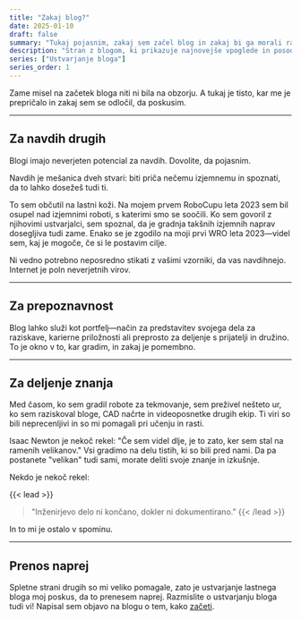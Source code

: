 ```yaml
---
title: "Zakaj blog?"
date: 2025-01-10
draft: false
summary: "Tukaj pojasnim, zakaj sem začel blog in zakaj bi ga morali razmisliti tudi vi."
description: "Stran z blogom, ki prikazuje najnovejše vpoglede in posodobitve Yousefa Shaykholeslama. Raziskujte vsebine, povezane z robotiko, tehnologijo, osebnimi dosežki in še veliko več. Bodite obveščeni o najnovejših trendih in projektih ter odkrijte navdih za svojo lastno pot."
series: ["Ustvarjanje bloga"]
series_order: 1
---
```


Zame misel na začetek bloga niti ni bila na obzorju. A tukaj je tisto, kar me je prepričalo in zakaj sem se odločil, da poskusim.

---

## Za navdih drugih
Blogi imajo neverjeten potencial za navdih. Dovolite, da pojasnim.

Navdih je mešanica dveh stvari: biti priča nečemu izjemnemu in spoznati, da to lahko dosežeš tudi ti.

To sem občutil na lastni koži. Na mojem prvem RoboCupu leta 2023 sem bil osupel nad izjemnimi roboti, s katerimi smo se soočili. Ko sem govoril z njihovimi ustvarjalci, sem spoznal, da je gradnja takšnih izjemnih naprav dosegljiva tudi zame. Enako se je zgodilo na moji prvi WRO leta 2023—videl sem, kaj je mogoče, če si le postavim cilje.

Ni vedno potrebno neposredno stikati z vašimi vzorniki, da vas navdihnejo. Internet je poln neverjetnih virov.

---

## Za prepoznavnost
Blog lahko služi kot portfelj—način za predstavitev svojega dela za raziskave, karierne priložnosti ali preprosto za deljenje s prijatelji in družino. To je okno v to, kar gradim, in zakaj je pomembno.

---

## Za deljenje znanja
Med časom, ko sem gradil robote za tekmovanje, sem preživel nešteto ur, ko sem raziskoval bloge, CAD načrte in videoposnetke drugih ekip. Ti viri so bili neprecenljivi in so mi pomagali pri učenju in rasti.

Isaac Newton je nekoč rekel: "Če sem videl dlje, je to zato, ker sem stal na ramenih velikanov." Vsi gradimo na delu tistih, ki so bili pred nami. Da pa postanete "velikan" tudi sami, morate deliti svoje znanje in izkušnje.

Nekdo je nekoč rekel:

{{< lead >}}
> "Inženirjevo delo ni končano, dokler ni dokumentirano."
{{< /lead >}}

In to mi je ostalo v spominu.

---

## Prenos naprej
Spletne strani drugih so mi veliko pomagale, zato je ustvarjanje lastnega bloga moj poskus, da to prenesem naprej. Razmislite o ustvarjanju bloga tudi vi! Napisal sem objavo na blogu o tem, kako [začeti](/sl/posts/how-to-blog/).

